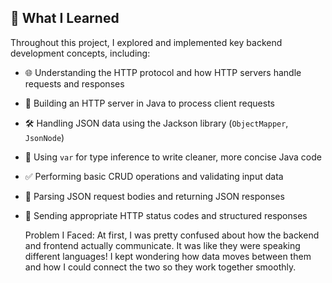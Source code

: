 ## 📘 What I Learned

Throughout this project, I explored and implemented key backend development concepts, including:

- 🌐 Understanding the HTTP protocol and how HTTP servers handle requests and responses
- 🧠 Building an HTTP server in Java to process client requests
- 🛠️ Handling JSON data using the Jackson library (`ObjectMapper`, `JsonNode`)
- 🧵 Using `var` for type inference to write cleaner, more concise Java code
- ✅ Performing basic CRUD operations and validating input data
- 🔁 Parsing JSON request bodies and returning JSON responses
- 📡 Sending appropriate HTTP status codes and structured responses

  Problem I Faced:
    At first, I was pretty confused about how the backend and frontend actually communicate. It was like they were speaking
 different languages! I kept wondering how data moves between them and how I could connect the two so they work together smoothly.


